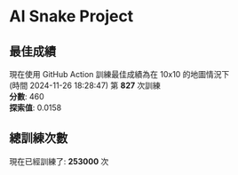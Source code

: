 
# AI Snake Project

## **最佳成績**
現在使用 GitHub Action 訓練最佳成績為在 10x10 的地圖情況下  
(時間 2024-11-26 18:28:47) 第 **827** 次訓練  
**分數**: 460  
**探索值**: 0.0158

## 總訓練次數
現在已經訓練了: **253000** 次
